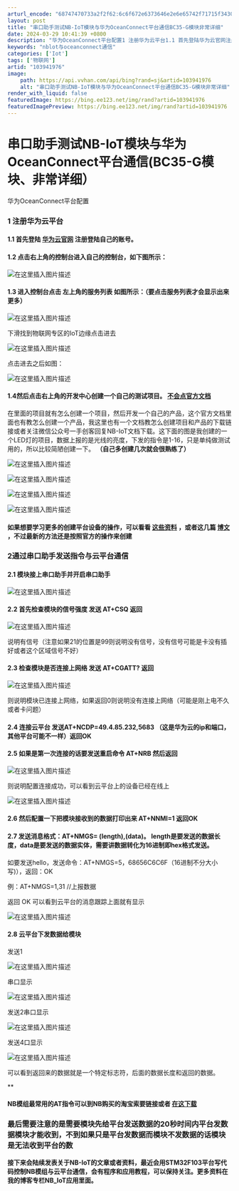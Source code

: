 ```yaml
---
arturl_encode: "68747470733a2f2f62:6c6f672e6373646e2e6e65742f71715f34303434323635362f:61727469636c652f64657461696c732f313033393431393736"
layout: post
title: "串口助手测试NB-IoT模块与华为OceanConnect平台通信BC35-G模块非常详细"
date: 2024-03-29 10:41:39 +0800
description: "华为OceanConnect平台配置1 注册华为云平台1.1 首先登陆华为云官网注册登陆自己的账号。"
keywords: "nblot与oceanconnect通信"
categories: ['Iot']
tags: ['物联网']
artid: "103941976"
image:
    path: https://api.vvhan.com/api/bing?rand=sj&artid=103941976
    alt: "串口助手测试NB-IoT模块与华为OceanConnect平台通信BC35-G模块非常详细"
render_with_liquid: false
featuredImage: https://bing.ee123.net/img/rand?artid=103941976
featuredImagePreview: https://bing.ee123.net/img/rand?artid=103941976
---
```


# 串口助手测试NB-IoT模块与华为OceanConnect平台通信(BC35-G模块、非常详细）

华为OceanConnect平台配置

### 1 注册华为云平台

#### 1.1 首先登陆 [华为云官网](https://www.huaweicloud.com/?locale=zh-cn) 注册登陆自己的账号。

#### 1.2 点击右上角的控制台进入自己的控制台，如下图所示：

![在这里插入图片描述](https://i-blog.csdnimg.cn/blog_migrate/51e5ed4511355543eba954ee9ec28d95.png)

#### 1.3 进入控制台点击 **左上角的服务列表** 如图所示：（要点击服务列表才会显示出来更多）

![在这里插入图片描述](https://i-blog.csdnimg.cn/blog_migrate/7473fe3f5f8c5c09050bffaa65a7e384.png)
  
下滑找到物联网专区的IoT边缘点击进去
  
![在这里插入图片描述](https://i-blog.csdnimg.cn/blog_migrate/ae9b7f63e6f46bb212abde8b4e23cdc0.png)
  
点击进去之后如图：
  
![在这里插入图片描述](https://i-blog.csdnimg.cn/blog_migrate/8f9b5832ab0fb8f359dc99970c6702cf.png)

#### 1.4然后点击右上角的开发中心创建一个自己的测试项目。 [不会点官方文档](https://iot-dev.huaweicloud.com/assets/docCenter/helpcenter/helpPortal/Portal/helpcenter.html?manualName=UserGuide_COMMON&docSite=COMMON&page=gettingStarted&lang=zh)

在里面的项目就有怎么创建一个项目，然后开发一个自己的产品，这个官方文档里面也有教怎么创建一个产品，我这里也有一个文档教怎么创建项目和产品的下载链接或者关注微信公众号一手创客回复NB-IoT文档下载。这下面的图是我创建的一个LED灯的项目，数据上报的是光线的亮度，下发的指令是1-16，只是单纯做测试用的，所以比较简陋创建一下。
**（自己多创建几次就会很熟练了）**
  
![在这里插入图片描述](https://i-blog.csdnimg.cn/blog_migrate/db4d0c8e5e6cbdbfe16d0511a77bf0cb.png)
  
![在这里插入图片描述](https://i-blog.csdnimg.cn/blog_migrate/11aa8d6101b9b6615b292022fc75e0c9.png)
  
![在这里插入图片描述](https://i-blog.csdnimg.cn/blog_migrate/2a75370e23ad75e59133d1cc208032bf.png)
  
![在这里插入图片描述](https://i-blog.csdnimg.cn/blog_migrate/9880da97dfbaa53bb6ace9c4e27e2794.png)

#### 如果想要学习更多的创建平台设备的操作，可以看看 [这些资料](https://download.csdn.net/download/qq_40442656/12098920) ，或者这几篇 [博文](https://blog.csdn.net/m0_38106923/article/details/89852829) ，不过最新的方法还是按照官方的操作来创建

### 2通过串口助手发送指令与云平台通信

#### 2.1 模块接上串口助手并开启串口助手

![在这里插入图片描述](https://i-blog.csdnimg.cn/blog_migrate/db920cd182f7d730bba374cf54452045.png)

#### 2.2 首先检查模块的信号强度 发送 AT+CSQ 返回

![在这里插入图片描述](https://i-blog.csdnimg.cn/blog_migrate/8d915a8ce913c5d740a6d9003e73bb15.png)
  
说明有信号（注意如果21的位置是99则说明没有信号，没有信号可能是卡没有插好或者这个区域信号不好）

#### 2.3 检查模块是否连接上网络 发送 AT+CGATT? 返回

![在这里插入图片描述](https://i-blog.csdnimg.cn/blog_migrate/0ff1ac9617fbc7c4cfc0ad5090e7e38d.png)
  
则说明模块已连接上网络，如果返回0则说明没有连接上网络（可能是刚上电不久或者卡问题）

#### 2.4 连接云平台 发送AT+NCDP=49.4.85.232,5683 （这是华为云的ip和端口，其他平台可能不一样）返回OK

#### 2.5 如果是第一次连接的话要发送重启命令 AT+NRB 然后返回

![在这里插入图片描述](https://i-blog.csdnimg.cn/blog_migrate/97cea01df7970d3de19fce23ceb415a8.png)
  
则说明配置连接成功，可以看到云平台上的设备已经在线上
  
![在这里插入图片描述](https://i-blog.csdnimg.cn/blog_migrate/fdf21621a62900b3b7ee2db8c0acbf2f.png)

#### 2.6 然后配置一下把模块接收到的数据打印出来 AT+NNMI=1 返回OK

#### 2.7 发送消息格式：AT+NMGS= (length),(data)。 length是要发送的数据长度，data是要发送的数据实体，需要讲数据转化为16进制即hex格式发送。

如要发送hello，发送命令：AT+NMGS=5，68656C6C6F（16进制不分大小写)），返回：OK
  
例：AT+NMGS=1,31 //上报数据
  
返回 OK 可以看到云平台的消息跟踪上面就有显示
  
![在这里插入图片描述](https://i-blog.csdnimg.cn/blog_migrate/de1529db2cec6980a159b80e8efcf3b3.png)

#### 2.8 云平台下发数据给模块

发送1
  
![在这里插入图片描述](https://i-blog.csdnimg.cn/blog_migrate/f61619e8f15a4c522775e33dbe03c254.png)
  
串口显示
  
![在这里插入图片描述](https://i-blog.csdnimg.cn/blog_migrate/3aa29127628f36dd05206050d9d3f92b.png)
  
发送2串口显示
  
![在这里插入图片描述](https://i-blog.csdnimg.cn/blog_migrate/29171893114fd7f7f8eed1f86c610c8d.png)
  
发送4口显示
  
![在这里插入图片描述](https://i-blog.csdnimg.cn/blog_migrate/a64d56f5543b54953a2d0b5ee8c5a49f.png)

可以看到返回来的数据就是一个特定标志符，后面的数据长度和返回的数据。
  
\*\*

#### NB模组最常用的AT指令可以到NB购买的淘宝索要链接或者 [在这下载](https://download.csdn.net/download/qq_40442656/12098925)

### 最后需要注意的是需要模块先给平台发送数据的20秒时间内平台发数据模块才能收到，不到如果只是平台发数据而模块不发数据的话模块是无法收到平台的数

**接下来会陆续发表关于NB-IoT的文章或者资料，最近会用STM32F103平台写代码控制NB模组与云平台通信，会有程序和应用教程，可以保持关注。更多资料在我的博客专栏NB\_IoT应用里面。**